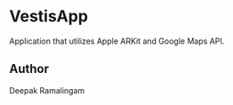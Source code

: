 # VestisApp

Application that utilizes Apple ARKit and Google Maps API.

## Author
Deepak Ramalingam
